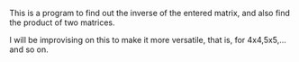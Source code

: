 This is a program to find out the inverse of the entered matrix, and also find the product of two matrices.

I will be improvising on this to make it more versatile, that is, for 4x4,5x5,... and so on.

